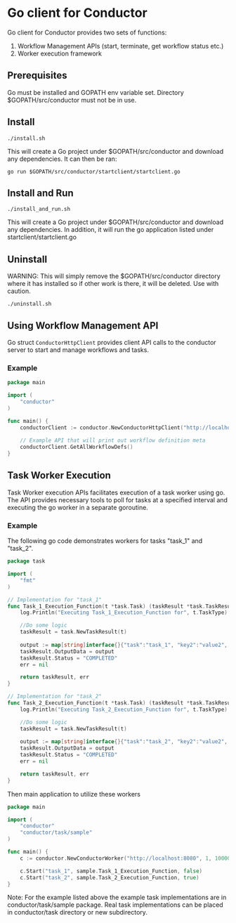 # Go client for Conductor
Go client for Conductor provides two sets of functions:

1. Workflow Management APIs (start, terminate, get workflow status etc.)
2. Worker execution framework

## Prerequisites
Go must be installed and GOPATH env variable set.  Directory $GOPATH/src/conductor must not be in use.

## Install

```shell
./install.sh
```
This will create a Go project under $GOPATH/src/conductor and download any dependencies.
It can then be ran:
```shell
go run $GOPATH/src/conductor/startclient/startclient.go
```

## Install and Run

```shell
./install_and_run.sh
```
This will create a Go project under $GOPATH/src/conductor and download any dependencies.  In addition, it will run the go application listed under startclient/startclient.go

## Uninstall
WARNING: This will simply remove the $GOPATH/src/conductor directory where it has installed so if other work is there, it will be deleted.  Use with caution.

```shell
./uninstall.sh
```

## Using Workflow Management API
Go struct ```ConductorHttpClient``` provides client API calls to the conductor server to start and manage workflows and tasks.

### Example
```go
package main

import (
    "conductor"
)

func main() {
    conductorClient := conductor.NewConductorHttpClient("http://localhost:8080")
    
    // Example API that will print out workflow definition meta
    conductorClient.GetAllWorkflowDefs()
}

```

## Task Worker Execution
Task Worker execution APIs facilitates execution of a task worker using go.  The API provides necessary tools to poll for tasks at a specified interval and executing the go worker in a separate goroutine.

### Example
The following go code demonstrates workers for tasks "task_1" and "task_2".

```go
package task

import (
    "fmt"
)

// Implementation for "task_1"
func Task_1_Execution_Function(t *task.Task) (taskResult *task.TaskResult, err error) {
    log.Println("Executing Task_1_Execution_Function for", t.TaskType)

    //Do some logic
    taskResult = task.NewTaskResult(t)
    
    output := map[string]interface{}{"task":"task_1", "key2":"value2", "key3":3, "key4":false}
    taskResult.OutputData = output
    taskResult.Status = "COMPLETED"
    err = nil

    return taskResult, err
}

// Implementation for "task_2"
func Task_2_Execution_Function(t *task.Task) (taskResult *task.TaskResult, err error) {
    log.Println("Executing Task_2_Execution_Function for", t.TaskType)

    //Do some logic
    taskResult = task.NewTaskResult(t)
    
    output := map[string]interface{}{"task":"task_2", "key2":"value2", "key3":3, "key4":false}
    taskResult.OutputData = output
    taskResult.Status = "COMPLETED"
    err = nil

    return taskResult, err
}

```


Then main application to utilize these workers

```go
package main

import (
    "conductor"
    "conductor/task/sample"
)

func main() {
    c := conductor.NewConductorWorker("http://localhost:8080", 1, 10000)

    c.Start("task_1", sample.Task_1_Execution_Function, false)
    c.Start("task_2", sample.Task_2_Execution_Function, true)
}

```

Note: For the example listed above the example task implementations are in conductor/task/sample package.  Real task implementations can be placed in conductor/task directory or new subdirectory.

